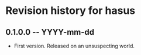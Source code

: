 # Revision history for hasus

## 0.1.0.0 -- YYYY-mm-dd

* First version. Released on an unsuspecting world.
